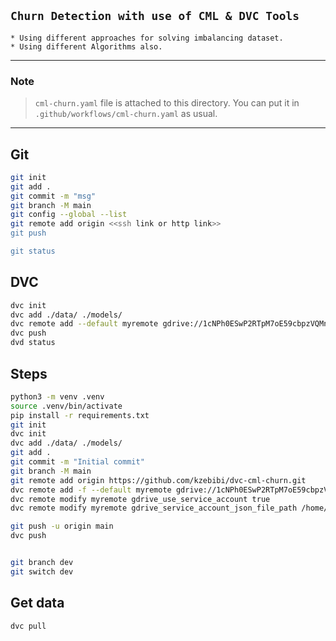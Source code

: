 ## `Churn Detection with use of CML & DVC Tools `
    * Using different approaches for solving imbalancing dataset.
    * Using different Algorithms also.
-------------------
### Note
> `cml-churn.yaml` file is attached to this directory. You can put it in `.github/workflows/cml-churn.yaml` as usual.
------------------------
## Git 
``` bash
git init
git add .
git commit -m "msg"
git branch -M main 
git config --global --list 
git remote add origin <<ssh link or http link>>
git push

git status
```


## DVC
``` bash
dvc init 
dvc add ./data/ ./models/
dvc remote add --default myremote gdrive://1cNPh0ESwP2RTpM7oE59cbpzVQMnd_705
dvc push
dvd status
```

## Steps
``` bash
python3 -m venv .venv
source .venv/bin/activate
pip install -r requirements.txt
git init 
dvc init
dvc add ./data/ ./models/
git add .
git commit -m "Initial commit"
git branch -M main
git remote add origin https://github.com/kzebibi/dvc-cml-churn.git
dvc remote add -f --default myremote gdrive://1cNPh0ESwP2RTpM7oE59cbpzVQMnd_705
dvc remote modify myremote gdrive_use_service_account true
dvc remote modify myremote gdrive_service_account_json_file_path /home/khaled/secrets/upheld-welder-433712-p3-12d25ddda6fc.json

git push -u origin main
dvc push


git branch dev 
git switch dev 

```


## Get data
``` bash
dvc pull

```